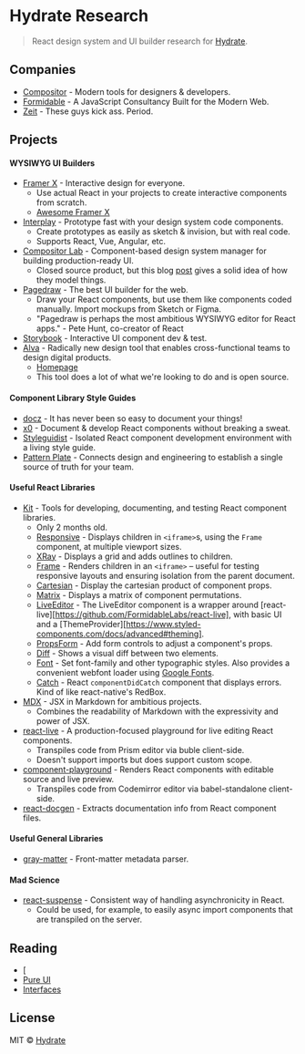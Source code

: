 # Hydrate Research

> React design system and UI builder research for [Hydrate](https://www.hydrate.io).

## Companies

- [Compositor](https://compositor.io) - Modern tools for designers & developers.
- [Formidable](https://formidable.com) - A JavaScript Consultancy Built for the Modern Web.
- [Zeit](https://zeit.co) - These guys kick ass. Period.

## Projects

#### WYSIWYG UI Builders

- [Framer X](https://framer.com/x/) - Interactive design for everyone.
  - Use actual React in your projects to create interactive components from scratch.
  - [Awesome Framer X](https://github.com/davo/awesome-react-framer-x)
- [Interplay](https://interplayapp.com/) - Prototype fast with your design system code components.
  - Create prototypes as easily as sketch & invision, but with real code.
  - Supports React, Vue, Angular, etc.
- [Compositor Lab](https://compositor.io/lab) - Component-based design system manager for building production-ready UI.
  - Closed source product, but this blog [post](https://compositor.io/blog/open-formats) gives a solid idea of how they model things.
- [Pagedraw](https://pagedraw.io) - The best UI builder for the web.
  - Draw your React components, but use them like components coded manually. Import mockups from Sketch or Figma.
  - "Pagedraw is perhaps the most ambitious WYSIWYG editor for React apps." - Pete Hunt, co-creator of React
- [Storybook](https://github.com/storybooks/storybook) - Interactive UI component dev & test.
- [Alva](https://github.com/meetalva/alva) - Radically new design tool that enables cross-functional teams to design digital products.
  - [Homepage](https://meetalva.io/)
  - This tool does a lot of what we're looking to do and is open source.

#### Component Library Style Guides

- [docz](https://github.com/pedronauck/docz) - It has never been so easy to document your things!
- [x0](https://github.com/c8r/x0) - Document & develop React components without breaking a sweat.
- [Styleguidist](https://github.com/styleguidist/react-styleguidist) - Isolated React component development environment with a living style guide.
- [Pattern Plate](https://github.com/patternplate/patternplate) - Connects design and engineering to establish a single source of truth for your team.

#### Useful React Libraries

- [Kit](https://github.com/c8r/kit) - Tools for developing, documenting, and testing React component libraries.
  - Only 2 months old.
  - [Responsive](https://github.com/c8r/kit/blob/master/docs/Responsive.md) - Displays children in `<iframe>`s, using the `Frame` component, at multiple viewport sizes.
  - [XRay](https://github.com/c8r/kit/blob/master/docs/XRay.md) - Displays a grid and adds outlines to children.
  - [Frame](https://github.com/c8r/kit/blob/master/docs/Frame.md) - Renders children in an `<iframe>` – useful for testing responsive layouts and ensuring isolation from the parent document.
  - [Cartesian](https://github.com/c8r/kit/blob/master/docs/Cartesian.md) - Display the cartesian product of component props.
  - [Matrix](https://github.com/c8r/kit/blob/master/docs/Matrix.md) - Displays a matrix of component permutations.
  - [LiveEditor](https://github.com/c8r/kit/blob/master/docs/LiveEditor.md) - The LiveEditor component is a wrapper around [react-live][https://github.com/FormidableLabs/react-live], with basic UI and a [ThemeProvider][https://www.styled-components.com/docs/advanced#theming].
  - [PropsForm](https://github.com/c8r/kit/blob/master/docs/PropsForm.md) - Add form controls to adjust a component's props.
  - [Diff](https://github.com/c8r/kit/blob/master/docs/Diff.md) - Shows a visual diff between two elements.
  - [Font](https://github.com/c8r/kit/blob/master/docs/Font.md) - Set font-family and other typographic styles.  Also provides a convenient webfont loader using [Google Fonts](https://fonts.google.com/).
  - [Catch](https://github.com/c8r/kit/blob/master/docs/Catch.md) - React `componentDidCatch` component that displays errors. Kind of like react-native's RedBox.
- [MDX](https://github.com/mdx-js/mdx) - JSX in Markdown for ambitious projects.
  - Combines the readability of Markdown with the expressivity and power of JSX.
- [react-live](https://github.com/formidablelabs/react-live) - A production-focused playground for live editing React components.
  - Transpiles code from Prism editor via buble client-side.
  - Doesn't support imports but does support custom scope.
- [component-playground](https://github.com/formidablelabs/component-playground) - Renders React components with editable source and live preview.
  - Transpiles code from Codemirror editor via babel-standalone client-side.
- [react-docgen](https://github.com/reactjs/react-docgen) - Extracts documentation info from React component files.

#### Useful General Libraries

- [gray-matter](https://github.com/jonschlinkert/gray-matter) - Front-matter metadata parser.

#### Mad Science

- [react-suspense](https://github.com/facebook/react/tree/master/fixtures/unstable-async/suspense) - Consistent way of handling asynchronicity in React.
  - Could be used, for example, to easily async import components that are transpiled on the server.

## Reading

- [
- [Pure UI](https://rauchg.com/2015/pure-ui)
- [Interfaces](https://spectrum.chat/thread/ac4cba39-0582-4b73-9582-9e863ed66346)

## License

MIT © [Hydrate](https://www.hydrate.io)
